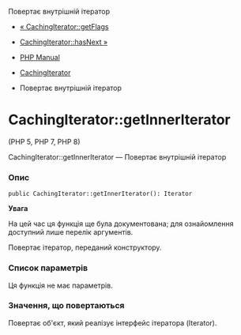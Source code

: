 Повертає внутрішній ітератор

-   [« CachingIterator::getFlags](cachingiterator.getflags.html)
    
-   [CachingIterator::hasNext »](cachingiterator.hasnext.html)
    
-   [PHP Manual](index.html)
    
-   [CachingIterator](class.cachingiterator.html)
    
-   Повертає внутрішній ітератор
    

# CachingIterator::getInnerIterator

(PHP 5, PHP 7, PHP 8)

CachingIterator::getInnerIterator — Повертає внутрішній ітератор

### Опис

```methodsynopsis
public CachingIterator::getInnerIterator(): Iterator
```

**Увага**

На цей час ця функція ще була документована; для ознайомлення доступний лише перелік аргументів.

Повертає ітератор, переданий конструктору.

### Список параметрів

Ця функція не має параметрів.

### Значення, що повертаються

Повертає об'єкт, який реалізує інтерфейс ітератора (Iterator).